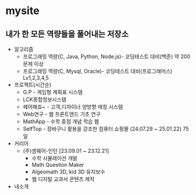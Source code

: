 # mysite
## 내가 한 모든 역량들을 풀어내는 저장소
* 알고리즘
  * 프로그래밍 역량(C, Java, Python, Node.js)- 코딩테스트 대비(백준) 약 200문제 이상
  * 프로그래밍 역량(C, Mysql, Oracle)- 코딩테스트 대비(프로그래머스) Lv1,2,3,4,5
* 프로젝트(시간순) 
  * G.P - 게임형 계획표 시스템
  * LCK종합정보시스템
  * 헤어해죠~ - 고객,디자이너 양방향 매칭 시스템
  * Web연구 - 웹 프론트엔드 기초 연구
  * MathApp - 수학 중점 개념 학습 웹
  * SelfTop - 장바구니 활용을 강조한 컴퓨터 쇼핑몰 (24.07.29 ~ 25.01.22) 75일
* 커리어
  * (주)셈웨어-인턴 [23.09.01 ~ 23.12.21]
    * 수학 시뮬레이션 개발
    * Math Question Maker
    * Algeomath 3D, kid 3D 유지보수
    * 웹 디지털 교과서 콘텐츠 제작
* 내소개
